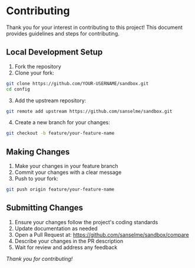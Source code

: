 # Contributing

Thank you for your interest in contributing to this project! This document provides guidelines and steps for contributing.

## Local Development Setup

1. Fork the repository
2. Clone your fork:

```bash
git clone https://github.com/YOUR-USERNAME/sandbox.git
cd config
```

3. Add the upstream repository:

```bash
git remote add upstream https://github.com/sanselme/sandbox.git
```

4. Create a new branch for your changes:

```bash
git checkout -b feature/your-feature-name
```

## Making Changes

1. Make your changes in your feature branch
2. Commit your changes with a clear message
3. Push to your fork:

```bash
git push origin feature/your-feature-name
```

## Submitting Changes

1. Ensure your changes follow the project's coding standards
2. Update documentation as needed
3. Open a Pull Request at: <https://github.com/sanselme/sandbox/compare>
4. Describe your changes in the PR description
5. Wait for review and address any feedback

_Thank you for contributing!_
